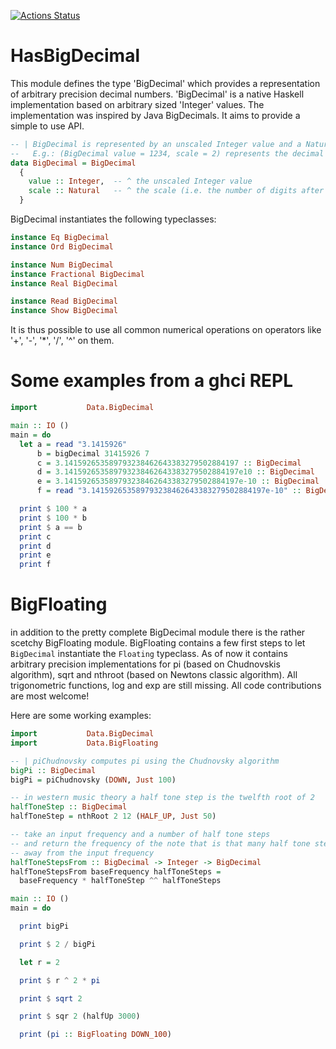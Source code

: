 [![Actions Status](https://github.com/thma/HasBigDecimal/workflows/Haskell-CI/badge.svg)](https://github.com/thma/HasBigDecimal/actions)

# HasBigDecimal

This module defines the type 'BigDecimal' which provides a representation of arbitrary precision decimal numbers.
'BigDecimal' is a native Haskell implementation based on arbitrary sized 'Integer' values.
The implementation was inspired by Java BigDecimals. It aims to provide a simple to use API.

```haskell
-- | BigDecimal is represented by an unscaled Integer value and a Natural that defines the scale
--   E.g.: (BigDecimal value = 1234, scale = 2) represents the decimal value 12.34.
data BigDecimal = BigDecimal
  { 
    value :: Integer,  -- ^ the unscaled Integer value    
    scale :: Natural   -- ^ the scale (i.e. the number of digits after the decimal point)
  }
```

BigDecimal instantiates the following typeclasses:

```haskell
instance Eq BigDecimal
instance Ord BigDecimal

instance Num BigDecimal
instance Fractional BigDecimal
instance Real BigDecimal

instance Read BigDecimal
instance Show BigDecimal
```

It is thus possible to use all common numerical operations on operators like '+', '-', '*', '/', '^' on them.


# Some examples from a ghci REPL
```haskell
import           Data.BigDecimal

main :: IO ()
main = do
  let a = read "3.1415926"
      b = bigDecimal 31415926 7
      c = 3.141592653589793238462643383279502884197 :: BigDecimal
      d = 3.141592653589793238462643383279502884197e10 :: BigDecimal
      e = 3.141592653589793238462643383279502884197e-10 :: BigDecimal
      f = read "3.141592653589793238462643383279502884197e-10" :: BigDecimal

  print $ 100 * a
  print $ 100 * b
  print $ a == b
  print c
  print d
  print e
  print f
```

# BigFloating
in addition to the pretty complete BigDecimal module there is the rather scetchy BigFloating module.
BigFloating contains a few first steps to let `BigDecimal` instantiate the `Floating` typeclass.
As of now it contains arbitrary precision implementations for pi (based on Chudnovskis algorithm), sqrt and nthroot (based on Newtons classic algorithm).
All trigonometric functions, log and exp are still missing.
All code contributions are most welcome!

Here are some working examples:

```haskell
import           Data.BigDecimal
import           Data.BigFloating

-- | piChudnovsky computes pi using the Chudnovsky algorithm
bigPi :: BigDecimal
bigPi = piChudnovsky (DOWN, Just 100)

-- in western music theory a half tone step is the twelfth root of 2
halfToneStep :: BigDecimal
halfToneStep = nthRoot 2 12 (HALF_UP, Just 50)

-- take an input frequency and a number of half tone steps
-- and return the frequency of the note that is that many half tone steps
-- away from the input frequency
halfToneStepsFrom :: BigDecimal -> Integer -> BigDecimal
halfToneStepsFrom baseFrequency halfToneSteps =
  baseFrequency * halfToneStep ^^ halfToneSteps

main :: IO ()
main = do

  print bigPi

  print $ 2 / bigPi

  let r = 2

  print $ r ^ 2 * pi

  print $ sqrt 2

  print $ sqr 2 (halfUp 3000)

  print (pi :: BigFloating DOWN_100)
```

